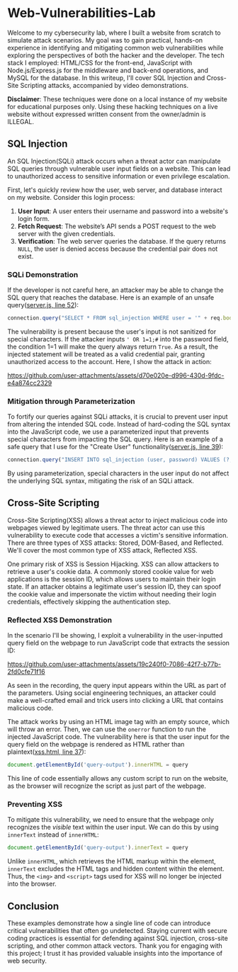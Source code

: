 # Web-Vulnerabilities-Lab
Welcome to my cybersecurity lab, where I built a website from scratch to simulate attack scenarios. My goal was to gain practical, hands-on experience in identifying and mitigating common web vulnerabilities while exploring the perspectives of both the hacker and the developer. The tech stack I employed: HTML/CSS for the front-end, JavaScript with Node.js/Express.js for the middleware and back-end operations, and MySQL for the database. In this writeup, I'll cover SQL Injection and Cross-Site Scripting attacks, accompanied by video demonstrations.

**Disclaimer**: These techniques were done on a local instance of my website for educational purposes only. Using these hacking techniques on a live website without expressed written consent from the owner/admin is ILLEGAL.

## SQL Injection
An SQL Injection(SQLi) attack occurs when a threat actor can manipulate SQL queries through vulnerable user input fields on a website. This can lead to unauthorized access to sensitive information or even privilege escalation.  

First, let's quickly review how the user, web server, and database interact on my website. Consider this login process:
1. **User Input**: A user enters their username and password into a website's login form.
2. **Fetch Request**: The website’s API sends a POST request to the web server with the given credentials.
3. **Verification**: The web server queries the database. If the query returns `NULL`, the user is denied access because the credential pair does not exist.  

### SQLi Demonstration

If the developer is not careful here, an attacker may be able to change the SQL query that reaches the database. Here is an example of an unsafe query([server.js, line 52](https://github.com/kevin-m-v/Web-Vulnerabilities-Lab/blob/main/server.js#L52)):
```js
connection.query("SELECT * FROM sql_injection WHERE user = '" + req.body.login_user + "' AND password = '" + req.body.login_password + "'",
```
The vulnerability is present because the user's input is not sanitized for special characters. If the attacker inputs `' OR 1=1;#` into the password field, the condition 1=1 will make the query always return `True`. As a result, the injected statement will be treated as a valid credential pair, granting unauthorized access to the account. Here, I show the attack in action:  

https://github.com/user-attachments/assets/d70e020e-d996-430d-9fdc-e4a874cc2329

### Mitigation through Parameterization

To fortify our queries against SQLi attacks, it is crucial to prevent user input from altering the intended SQL code. Instead of hard-coding the SQL syntax into the JavaScript code, we use a parameterized input that prevents special characters from impacting the SQL query. Here is an example of a safe query that I use for the "Create User" functionality([server.js, line 39](https://github.com/kevin-m-v/Web-Vulnerabilities-Lab/blob/main/server.js#L39)):

```js
connection.query("INSERT INTO sql_injection (user, password) VALUES (?,?)",
```

By using parameterization, special characters in the user input do not affect the underlying SQL syntax, mitigating the risk of an SQLi attack.

## Cross-Site Scripting
Cross-Site Scripting(XSS) allows a threat actor to inject malicious code into webpages viewed by legitimate users. The threat actor can use this vulnerability to execute code that accesses a victim's sensitive information. There are three types of XSS attacks: Stored, DOM-Based, and Reflected. We'll cover the most common type of XSS attack, Reflected XSS.  

One primary risk of XSS is Session Hijacking. XSS can allow attackers to retrieve a user's cookie data. A commonly stored cookie value for web applications is the session ID, which allows users to maintain their login state. If an attacker obtains a legitimate user's session ID, they can spoof the cookie value and impersonate the victim without needing their login credentials, effectively skipping the authentication step.

### Reflected XSS Demonstration

In the scenario I'll be showing, I exploit a vulnerability in the user-inputted query field on the webpage to run JavaScript code that extracts the session ID:

https://github.com/user-attachments/assets/19c240f0-7086-42f7-b77b-2fd0cfe71f16

As seen in the recording, the query input appears within the URL as part of the parameters. Using social engineering techniques, an attacker could make a well-crafted email and trick users into clicking a URL that contains malicious code.  

The attack works by using an HTML image tag with an empty source, which will throw an error. Then, we can use the `onerror` function to run the injected JavaScript code. The vulnerability here is that the user input for the query field on the webpage is rendered as HTML rather than plaintext([xss.html, line 37](https://github.com/kevin-m-v/Web-Vulnerabilities-Lab/blob/main/views/xss.html#L37)):

```js
document.getElementById('query-output').innerHTML = query
```

This line of code essentially allows any custom script to run on the website, as the browser will recognize the script as just part of the webpage. 

### Preventing XSS

To mitigate this vulnerability, we need to ensure that the webpage only recognizes the *visible* text within the user input. We can do this by using `innerText` instead of `innerHTML`:

```js
document.getElementById('query-output').innerText = query
```

Unlike `innerHTML`, which retrieves the HTML markup within the element, `innerText` excludes the HTML tags and hidden content within the element. Thus, the `<img>` and `<script>` tags used for XSS will no longer be injected into the browser.  

## Conclusion
These examples demonstrate how a single line of code can introduce critical vulnerabilities that often go undetected. Staying current with secure coding practices is essential for defending against SQL injection, cross-site scripting, and other common attack vectors. Thank you for engaging with this project; I trust it has provided valuable insights into the importance of web security.
